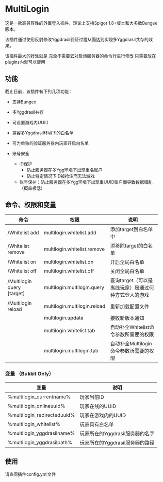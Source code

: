 # MultiLogin

这是一款高兼容性的外置登入插件，理论上支持Spigot 1.8+版本和大多数Bungee版本。

该插件通过使用反射修改Yggdrasil验证过程从而达到实现多Yggdrasil共存的效果。

该插件最大的好处就是 完全不需要去对启动服务器的命令行进行修改 只需要放在plugins内就可以使用

## 功能

截止目前，该插件有下列几项功能：

* 支持Bungee
* 多Yggdrasil共存
* 可设置游戏内UUID
* 兼容多Yggdrasil环境下的白名单
* 可为单独的验证服务器内玩家开启白名单

* 账号安全
    * ID保护
        * 防止服务器在多Ygg环境下出现重名账户
        * 防止特定情况下ID被抢注而无法游戏
    * 账号保护：防止服务器在多Ygg环境下出现重UUID账户而导致数据错乱（概率极低）

## 命令、权限和变量

|  命令   | 权限  | 说明 |
|  ----  | ---- | ---- |
|/Whitelist add <target>|multilogin.whitelist.add|添加target到白名单中|
|/Whitelist remove <target>|multilogin.whitelist.remove|添移除target的白名单|
|/Whitelist on|multilogin.whitelist.on|开启全局白名单|
|/Whitelist off|multilogin.whitelist.off|关闭全局白名单|
|/Multilogin query [target]|multilogin.multilogin.query|查询target（可以是离线玩家）是通过何种方式登入的游戏|
|/Multilogin reload<target>|multilogin.multilogin.reload|重新加载配置文件|
| |multilogin.update|接收新版本通知|
| |	multilogin.whitelist.tab|自动补全Whitelist命令参数所需要的权限|
| |	multilogin.multilogin.tab|自动补全Multilogin命令参数所需要的权限|

### 变量 （Bukkit Only）

| 变量 | 说明 |
|  ----  | ---- |
|%multilogin_currentname%    | 玩家当前ID|
|%multilogin_onlineuuid%     | 玩家在线的UUID|
|%multilogin_redirecteduuid% | 玩家在游戏内的UUID|
|%multilogin_whitelist%      | 玩家具有白名单|
|%multilogin_yggdrasilname%  | 玩家所在的Yggdrasil服务器的名字|
|%multilogin_yggdrasilpath%  | 玩家所在的Yggdrasil服务器的路径|

## 使用

请查阅插件config.yml文件

